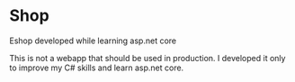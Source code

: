 # Shop

Eshop developed while learning asp.net core

This is not a webapp that should be used in production. I developed it only to improve my C# skills and learn asp.net core.
